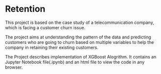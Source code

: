 # Retention
This project is based on the case study of a telecommunication company, which is facing a customer churn issue. 

The project aims at understanding the pattern of the data and predicting customers who are going to churn based on multiple variables 
to help the company in retaining their existing customers.

The Project describes implementation of XGBoost Alogrithm.
It contains an Jupyter Notebook file(.ipynb) and an html file to view the code in any browser.
